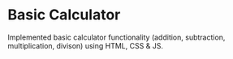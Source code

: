 # Basic Calculator 

Implemented basic calculator functionality (addition, subtraction, multiplication, divison) using HTML, CSS & JS.